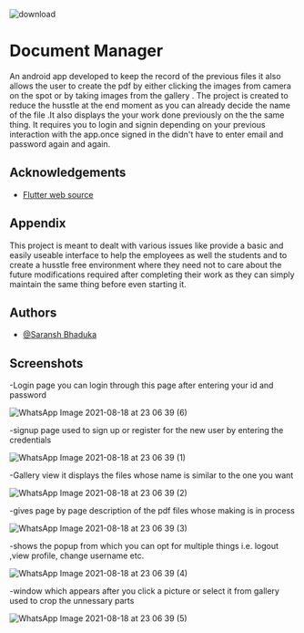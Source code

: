 
![download](https://user-images.githubusercontent.com/63945888/129956372-7ee943dc-347d-4c0d-858f-5ce53dbf6c75.png)


# Document Manager

An android app developed to keep the record of the previous files it 
also allows the user to create the pdf by either clicking the images 
from camera on the spot or by taking images from the gallery . The project
is created to reduce the husstle at the end moment as you can already decide
the name of the file .It also displays the your work done previously on the 
the same thing. It requires you to login and signin depending on your
previous interaction with the app.once signed in the didn't have to enter
email and password again and again.    


## Acknowledgements

 - [Flutter web source](https://flutter.dev/)
  
## Appendix

This project is meant to dealt with various issues like provide a basic 
and easily useable interface to help the employees as well the students and to
create a husstle free environment where they need not to care about the 
future modifications required after completing their work as they can simply 
maintain the same thing before even starting it. 

  
## Authors

- [@Saransh Bhaduka](https://github.com/saransh111)

  
## Screenshots

-Login page you can login through this page after entering your id and password

![WhatsApp Image 2021-08-18 at 23 06 39 (6)](https://user-images.githubusercontent.com/63945888/129957519-dc446a0b-f594-4beb-97b7-5f4f10fac4b2.jpeg)

-signup page used to sign up or register for the new user by entering the credentials

![WhatsApp Image 2021-08-18 at 23 06 39 (1)](https://user-images.githubusercontent.com/63945888/129957232-45203b14-a299-48b4-93ba-a6249e23cf9e.jpeg)

-Gallery view it displays the files whose name is similar to the one you want

![WhatsApp Image 2021-08-18 at 23 06 39 (2)](https://user-images.githubusercontent.com/63945888/129957238-3aa37d2a-b477-4790-806e-20208f486055.jpeg)

-gives page by page description of the pdf files whose making is in process

![WhatsApp Image 2021-08-18 at 23 06 39 (3)](https://user-images.githubusercontent.com/63945888/129957251-c8c5b674-5abb-4e8c-9925-a06d8ea529d7.jpeg)

-shows the popup from which you can opt for multiple things i.e. logout ,view profile, change username etc.

![WhatsApp Image 2021-08-18 at 23 06 39 (4)](https://user-images.githubusercontent.com/63945888/129957256-ae29c609-843f-42f7-8b03-e15b992bdb30.jpeg)

-window which appears after you click a picture or select it from gallery used to crop the unnessary parts

![WhatsApp Image 2021-08-18 at 23 06 39 (5)](https://user-images.githubusercontent.com/63945888/129957263-4306bfb5-f397-4f1c-bf1f-224200871c67.jpeg)


